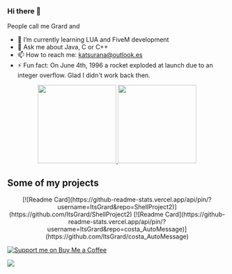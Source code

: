 ### Hi there 👋

People call me Grard and

<!-- - 🔭 I’m currently working on -->
<!-- - 👯 I’m looking to collaborate on ...
- 🤔 I’m looking for help with ... -->
- 🌱 I’m currently learning LUA and FiveM development
- 💬 Ask me about Java, C or C++
- 📫 How to reach me: katsurana@outlook.es
- ⚡ Fun fact: On June 4th, 1996 a rocket exploded at launch due to an integer overflow. Glad I didn't work back then.




<p align="center">
<a href="https://github.com/ItsGrard">
  <img height="180em" src="https://github-readme-stats-eight-theta.vercel.app/api?username=ItsGrard&show_icons=true&theme=vue-dark&include_all_commits=true&count_private=true" />
  <img height="180em" src="https://github-readme-stats-eight-theta.vercel.app/api/top-langs/?username=ItsGrard&layout=compact&exclude_lang=java+r&theme=vue-dark" />
</a>
</p>

## Some of my projects

<p align="center">
[![Readme Card](https://github-readme-stats.vercel.app/api/pin/?username=ItsGrard&repo=ShellProject2)](https://github.com/ItsGrard/ShellProject2) [![Readme Card](https://github-readme-stats.vercel.app/api/pin/?username=ItsGrard&repo=costa_AutoMessage)](https://github.com/ItsGrard/costa_AutoMessage)
</p>

[![Support me on Buy Me a Coffee](https://img.shields.io/badge/Support%20me-☕-orange.svg?style=for-the-badge)](https://www.buymeacoffee.com/Grard)



![](https://komarev.com/ghpvc/?username=ItsGrard)




